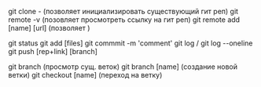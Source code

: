 git clone - (позволяет инициализировать существующий гит реп)
git remote -v (позовляет просмотреть ссылку на гит реп)
git remote add [name] [url] (позволяет )

git status
git add [files]
git commmit -m 'comment'
git log / git log --oneline
git push [rep+link] [branch]

git branch (просмотр сущ. веток)
git branch [name] (создание новой ветки)
git checkout [name] (переход на ветку)

